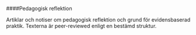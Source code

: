 ####Pedagogisk reflektion

Artiklar och notiser om pedagogisk reflektion och grund för evidensbaserad praktik. Texterna är peer-reviewed enligt en bestämd struktur.
